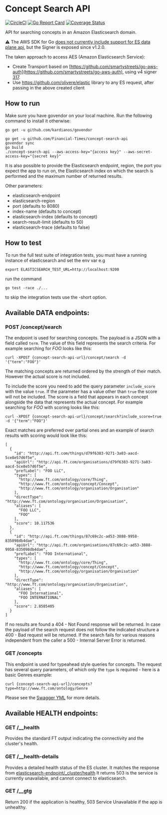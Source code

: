 # Concept Search API

[![CircleCI](https://circleci.com/gh/Financial-Times/concept-search-api.svg?style=shield)](https://circleci.com/gh/Financial-Times/concept-search-api) [![Go Report Card](https://goreportcard.com/badge/github.com/Financial-Times/concept-search-api)](https://goreportcard.com/report/github.com/Financial-Times/concept-search-api) [![Coverage Status](https://coveralls.io/repos/github/Financial-Times/concept-search-api/badge.svg)](https://coveralls.io/github/Financial-Times/concept-search-api)

API for searching concepts in an Amazon Elasticsearch domain.

:warning: The AWS SDK for Go [does not currently include support for ES data plane api](https://github.com/aws/aws-sdk-go/issues/710), but the Signer is exposed since v1.2.0.

The taken approach to access AES (Amazon Elasticsearch Service):
- Create Transport based on [https://github.com/smartystreets/go-aws-auth](https://github.com/smartystreets/go-aws-auth), using v4 signer [317](
).
- Use https://github.com/olivere/elastic library to any ES request, after passing in the above created client

## How to run
Make sure you have govendor on your local machine. Run the following command to install it otherwise:
```
go get -u github.com/kardianos/govendor
```

```
go get -u github.com/Financial-Times/concept-search-api
govendor sync
go build
./concept-search-api --aws-access-key="{access key}" --aws-secret-access-key="{secret key}"
```
It is also possible to provide the Elasticsearch endpoint, region, the port you expect the app to run on, the Elasticsearch index on which the search is performed and the maximum number of returned results.

Other parameters:
- elasticsearch-endpoint
- elasticsearch-region
- port (defaults to 8080)
- index-name (defaults to concept)
- elasticsearch-index (defaults to concept)
- search-result-limit (defaults to 50)
- elasticsearch-trace (defaults to false)

## How to test

To run the full test suite of integration tests, you must have a running instance of elasticsearch and set the env var 
e.g

```
export ELASTICSEARCH_TEST_URL=http://localhost:9200
``` 

run the command

```
go test -race ./...
```
to skip the integration tests use the -short option.

## Available DATA endpoints:

### POST /concept/search

The endpoint is used for searching concepts. The payload is a JSON with a field called `term`. The value of this field represents the search criteria. For example searching for _FOO_ looks like this:
```
curl -XPOST {concept-search-api-url}/concept/search -d '{"term":"FOO"}'
```

The matching concepts are returned ordered by the strength of their match. However the actual score is not included.

To include the score you need to add the query parameter `include_score` with the value `true`. If the parameter has a value other than `true` the score will not be included. The score is a field that appears in each concept alongside the data that represents the actual concept. For example searching for _FOO_ with scoring looks like this:
```
curl -XPOST {concept-search-api-url}/concept/search?include_score=true -d '{"term":"FOO"}'
```

Exact matches are preferred over partial ones and an example of search results with scoring would look like this:
```
[
  {
    "id": "http://api.ft.com/things/d79f6383-9271-3a03-aacd-5ce8e57d6f5e",
    "apiUrl": "http://api.ft.com/organisations/d79f6383-9271-3a03-aacd-5ce8e57d6f5e",
    "prefLabel": "FOO LLC",
    "types": [
      "http://www.ft.com/ontology/core/Thing",
      "http://www.ft.com/ontology/concept/Concept",
      "http://www.ft.com/ontology/organisation/Organisation"
    ],
    "directType": "http://www.ft.com/ontology/organisation/Organisation",
    "aliases": [
      "FOO LLC",
      "FOO"
    ],
    "score": 10.117536
  },
  {
    "id": "http://api.ft.com/things/87c69c2c-ad53-3888-9958-835098db4dae",
    "apiUrl": "http://api.ft.com/organisations/87c69c2c-ad53-3888-9958-835098db4dae",
    "prefLabel": "FOO International",
    "types": [
      "http://www.ft.com/ontology/core/Thing",
      "http://www.ft.com/ontology/concept/Concept",
      "http://www.ft.com/ontology/organisation/Organisation"
    ],
    "directType": "http://www.ft.com/ontology/organisation/Organisation",
    "aliases": [
      "FOO International",
      "FOO INTERNATIONAL"
    ],
    "score": 2.8585405
  }
]
```
If no results are found a 404 - Not Found response will be returned. In case the payload of the search request does not follow the indicated structure a 400 - Bad request will be returned. If the search fails for various reasons independent from the caller a 500 - Internal Server Error is returned.

### GET /concepts

This endpoint is used for typeahead style queries for concepts. The request has several query parameters, of which only the `type` is required - here is a basic Genres example:

```
curl {concept-search-api-url}/concepts?type=http://www.ft.com/ontology/Genre
```

Please see the [Swagger YML](./api/api.yml) for more details.

## Available HEALTH endpoints:

### GET /__health

Provides the standard FT output indicating the connectivity and the cluster's health.

### GET /__health-details

Provides a detailed health status of the ES cluster.
It matches the response from [elasticsearch-endpoint/_cluster/health](https://www.elastic.co/guide/en/elasticsearch/reference/current/cluster-health.html)
It returns 503 is the service is currently unavailable, and cannot connect to elasticsearch.

### GET /__gtg

Return 200 if the application is healthy, 503 Service Unavailable if the app is unhealthy.

